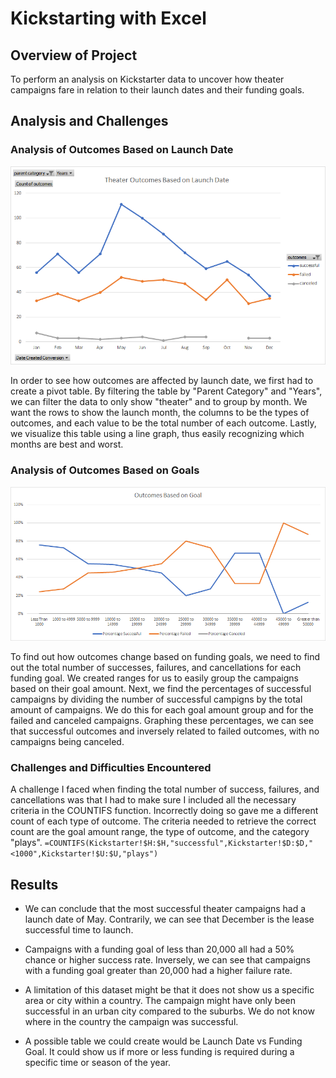 # Kickstarting with Excel

## Overview of Project

To perform an analysis on Kickstarter data to uncover how theater campaigns fare in relation to their launch dates and their funding goals.

## Analysis and Challenges

### Analysis of Outcomes Based on Launch Date
![Theater_Outcomes_vs_Launch_Date](resources/Theater_Outcomes_vs_Launch.png)

In order to see how outcomes are affected by launch date, we first had to create a pivot table. By filtering the table by "Parent Category" and "Years", we can filter the data to only show "theater" and to group by month. We want the rows to show the launch month, the columns to be the types of outcomes, and each value to be the total number of each outcome. Lastly, we visualize this table using a line graph, thus easily recognizing which months are best and worst.

### Analysis of Outcomes Based on Goals
![Outcomes_vs_Goals](resources/Outcomes_vs_Goals.png)

To find out how outcomes change based on funding goals, we need to find out the total number of successes, failures, and cancellations for each funding goal. We created ranges for us to easily group the campaigns based on their goal amount. Next, we find the percentages of successful campaigns by dividing the number of successful campigns by the total amount of campaigns. We do this for each goal amount group and for the failed and canceled campaigns. Graphing these percentages, we can see that successful outcomes and inversely related to failed outcomes, with no campaigns being canceled.

### Challenges and Difficulties Encountered

A challenge I faced when finding the total number of success, failures, and cancellations was that I had to make sure I included all the necessary criteria in the COUNTIFS function. Incorrectly doing so gave me a different count of each type of outcome. The criteria needed to retrieve the correct count are the goal amount range, the type of outcome, and the category "plays".
`=COUNTIFS(Kickstarter!$H:$H,"successful",Kickstarter!$D:$D,"<1000",Kickstarter!$U:$U,"plays")`

## Results

- We can conclude that the most successful theater campaigns had a launch date of May. Contrarily, we can see that December is the lease successful time to launch.

- Campaigns with a funding goal of less than 20,000 all had a 50% chance or higher success rate. Inversely, we can see that campaigns with a funding goal greater than 20,000 had a higher failure rate.

- A limitation of this dataset might be that it does not show us a specific area or city within a country. The campaign might have only been successful in an urban city compared to the suburbs. We do not know where in the country the campaign was successful.

- A possible table we could create would be Launch Date vs Funding Goal. It could show us if more or less funding is required during a specific time or season of the year.
